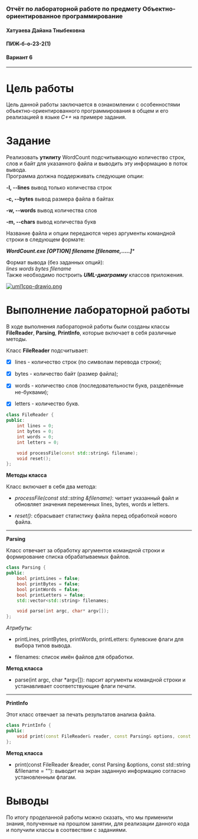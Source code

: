 ### Отчёт по лабораторной работе по предмету Объектно-ориентированное программирование
#### Хатуаева Дайана Тныбековна
#### ПИЖ-б-о-23-2(1)
#### Вариант 6
<hr>

# Цель работы
Цель данной работы заключается в ознакомлении с особенностями объектно-ориентированного программирования
в общем и его реализацией в языке *C++* на примере задания.

# Задание
Реализовать **утилиту** WordCount подсчитывающую количество строк, слов и байт для указанного файла и выводить эту информацию в поток вывода. 	
Программа должна поддерживать следующие опции:

**-l, --lines**    вывод только количества строк

**-c, --bytes**    вывод размера файла в байтах

**-w, --words**    вывод количества слов

**-m, --chars**     вывод количества букв


Название файла и опции передаются через аргументы командной строки в следующем формате:

_**WordCount.exe [OPTION] filename [filename,.....]***_

Формат вывода (без заданных опций):  
*lines words bytes filename*  
Также необходимо построить ***UML-диаграмму*** классов приложения.

[![uml1cpp-drawio.png](https://i.postimg.cc/50XT1b2H/uml1cpp-drawio.png)](https://postimg.cc/TLXCJ8mG)

# Выполнение лабораторной работы
В ходе выполнения лабораторной работы были созданы классы **FileReader**, **Parsing**, **PrintInfo**, которые включает в себя различные методы.  

Класс **FileReader** подсчитывает:

- [x] lines - количество строк (по символам перевода строки);

- [x] bytes - количество байт (размер файла);

- [x] words - количество слов (последовательности букв, разделённые не-буквами);

- [x] letters - количество букв.

```c++
class FileReader {
public:
    int lines = 0;
    int bytes = 0;
    int words = 0;
    int letters = 0;

    void processFile(const std::string& filename);
    void reset();
};
```

**Методы класса**

Класс включает в себя два метода:

- _processFile(const std::string &filename)_: читает указанный файл и обновляет значения переменных lines, bytes, words и letters.

- _reset()_: сбрасывает статистику файла перед обработкой нового файла.

<hr>

**Parsing**

Класс отвечает за обработку аргументов командной строки и формирование списка обрабатываемых файлов.

```c++
class Parsing {
public:
    bool printLines = false;
    bool printBytes = false;
    bool printWords = false;
    bool printLetters = false;
    std::vector<std::string> filenames;

    void parse(int argc, char* argv[]);
};
```

_Атрибуты:_

- printLines, printBytes, printWords, printLetters: булевские флаги для выбора типов вывода.

- filenames: список имён файлов для обработки.

**Метод класса**

- parse(int argc, char *argv[]): парсит аргументы командной строки и устанавливает соответствующие флаги печати.

<hr>

**PrintInfo**

Этот класс отвечает за печать результатов анализа файла.

```c++
class PrintInfo {
public:
    void print(const FileReader& reader, const Parsing& options, const std::string& filename = "") const;
};
```
**Метод класса**

- print(const FileReader &reader, const Parsing &options, const std::string &filename = ""): выводит на экран заданную информацию согласно установленным флагам.

# Выводы
По итогу проделанной работы можно  сказать, что мы применили знания, полученные на прошлом занятии, для реализации данного кода и получили классы в соотвествии с заданиями.
